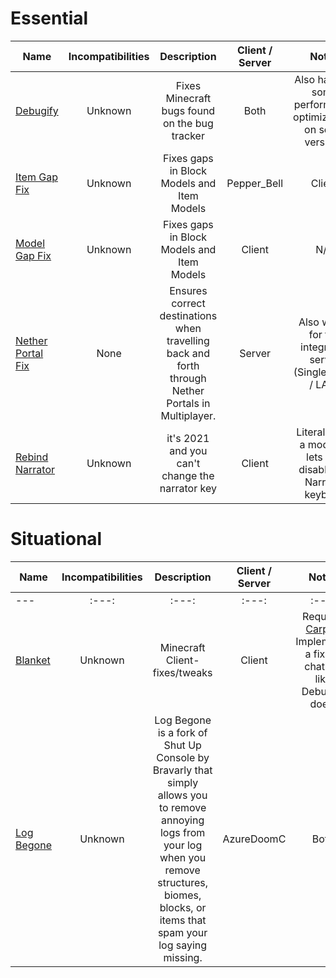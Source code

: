 # Essential
| Name | Incompatibilities | Description | Client / Server | Notes |
| --- | :---: | :---: | :---: | :---: |
| [Debugify](https://modrinth.com/mod/debugify) | Unknown | Fixes Minecraft bugs found on the bug tracker | Both | Also handles some performance optimizations on some versions |
| [Item Gap Fix](https://www.curseforge.com/minecraft/mc-mods/item-model-fix) | Unknown | Fixes gaps in Block Models and Item Models | Pepper_Bell | Client | N/A |
| [Model Gap Fix](https://modrinth.com/mod/modelfix) | Unknown | Fixes gaps in Block Models and Item Models | Client | N/A |
| [Nether Portal Fix](https://modrinth.com/mod/netherportalfix) | None | Ensures correct destinations when travelling back and forth through Nether Portals in Multiplayer. | Server | Also works for the integrated server (Singleplayer / LAN) |
| [Rebind Narrator](https://modrinth.com/mod/rebind-narrator) | Unknown | it's 2021 and you can't change the narrator key | Client | Literally just a mod that lets you disable the Narrator keybind. |

# Situational
| Name | Incompatibilities | Description | Client / Server | Notes |
| --- | :---: | :---: | :---: | :---: |
| --- | :---: | :---: | :---: | :---: |
| [Blanket](https://modrinth.com/mod/blanket) | Unknown | Minecraft Client-fixes/tweaks | Client | Requires [Carpet](https://modrinth.com/mod/carpet). Implements a fix for chat lag like Debugify does. |
| [Log Begone](https://www.curseforge.com/minecraft/mc-mods/log-begone) | Unknown | Log Begone is a fork of Shut Up Console by Bravarly that simply allows you to remove annoying logs from your log when you remove structures, biomes, blocks, or items that spam your log saying missing. | AzureDoomC | Both | Some lists have this as a performance mod, but I don't really notice a difference. |